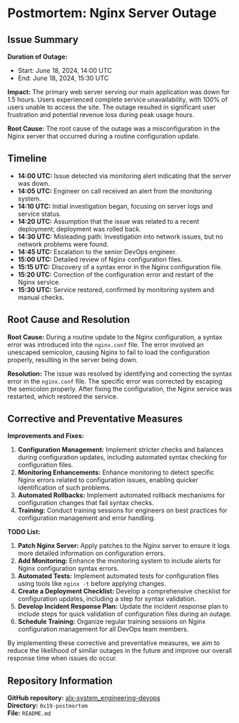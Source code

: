 # Postmortem: Nginx Server Outage

## Issue Summary
**Duration of Outage:**
- Start: June 18, 2024, 14:00 UTC
- End: June 18, 2024, 15:30 UTC

**Impact:**
The primary web server serving our main application was down for 1.5 hours. Users experienced complete service unavailability, with 100% of users unable to access the site. The outage resulted in significant user frustration and potential revenue loss during peak usage hours.

**Root Cause:**
The root cause of the outage was a misconfiguration in the Nginx server that occurred during a routine configuration update.

## Timeline
- **14:00 UTC:** Issue detected via monitoring alert indicating that the server was down.
- **14:05 UTC:** Engineer on call received an alert from the monitoring system.
- **14:10 UTC:** Initial investigation began, focusing on server logs and service status.
- **14:20 UTC:** Assumption that the issue was related to a recent deployment; deployment was rolled back.
- **14:30 UTC:** Misleading path: Investigation into network issues, but no network problems were found.
- **14:45 UTC:** Escalation to the senior DevOps engineer.
- **15:00 UTC:** Detailed review of Nginx configuration files.
- **15:15 UTC:** Discovery of a syntax error in the Nginx configuration file.
- **15:20 UTC:** Correction of the configuration error and restart of the Nginx service.
- **15:30 UTC:** Service restored, confirmed by monitoring system and manual checks.

## Root Cause and Resolution

**Root Cause:**
During a routine update to the Nginx configuration, a syntax error was introduced into the `nginx.conf` file. The error involved an unescaped semicolon, causing Nginx to fail to load the configuration properly, resulting in the server being down.

**Resolution:**
The issue was resolved by identifying and correcting the syntax error in the `nginx.conf` file. The specific error was corrected by escaping the semicolon properly. After fixing the configuration, the Nginx service was restarted, which restored the service.

## Corrective and Preventative Measures

**Improvements and Fixes:**
1. **Configuration Management:** Implement stricter checks and balances during configuration updates, including automated syntax checking for configuration files.
2. **Monitoring Enhancements:** Enhance monitoring to detect specific Nginx errors related to configuration issues, enabling quicker identification of such problems.
3. **Automated Rollbacks:** Implement automated rollback mechanisms for configuration changes that fail syntax checks.
4. **Training:** Conduct training sessions for engineers on best practices for configuration management and error handling.

**TODO List:**
1. **Patch Nginx Server:** Apply patches to the Nginx server to ensure it logs more detailed information on configuration errors.
2. **Add Monitoring:** Enhance the monitoring system to include alerts for Nginx configuration syntax errors.
3. **Automated Tests:** Implement automated tests for configuration files using tools like `nginx -t` before applying changes.
4. **Create a Deployment Checklist:** Develop a comprehensive checklist for configuration updates, including a step for syntax validation.
5. **Develop Incident Response Plan:** Update the incident response plan to include steps for quick validation of configuration files during an outage.
6. **Schedule Training:** Organize regular training sessions on Nginx configuration management for all DevOps team members.

By implementing these corrective and preventative measures, we aim to reduce the likelihood of similar outages in the future and improve our overall response time when issues do occur.

## Repository Information

**GitHub repository:** [alx-system_engineering-devops](https://github.com/z-bot-pi/alx-system_engineering-devops)  
**Directory:** `0x19-postmortem`  
**File:** `README.md`

